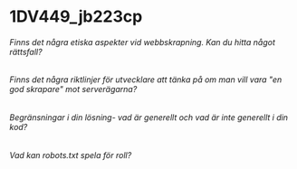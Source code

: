 # 1DV449_jb223cp

###### Finns det några etiska aspekter vid webbskrapning. Kan du hitta något rättsfall?

###### Finns det några riktlinjer för utvecklare att tänka på om man vill vara "en god skrapare" mot serverägarna?

###### Begränsningar i din lösning- vad är generellt och vad är inte generellt i din kod?

###### Vad kan robots.txt spela för roll?

